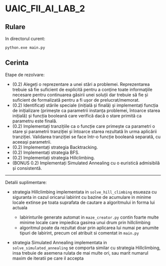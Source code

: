# UAIC_FII_AI_LAB_2

## Rulare

In directorul curent:
```
python.exe main.py
```

## Cerinta

Etape de rezolvare:

  * (0.2) Alegeți o reprezentare a unei stări a problemei. Reprezentarea trebuie să fie suficient de explicită pentru a conține toate informaţiile necesare pentru continuarea găsirii unei soluții dar trebuie să fie și suficient de formalizată pentru a fi ușor de prelucrat/memorat.
  * (0.2) Identificați stările speciale (inițială și finală) și implementați funcția de inițializare (primește ca parametrii instanța problemei, întoarce starea inițială) și funcția booleană care verifică dacă o stare primită ca parametru este finală.
  * (0.2) Implementați tranzițiile ca o funcție care primește ca parametri o stare și parametrii tranziției și întoarce starea rezultată în urma aplicării tranziției. Validarea tranziției se face într-o funcție booleană separată, cu aceeași parametrii.
  * (0.2) Implementați strategia Backtracking.
  * (0.2) Implementați strategia BFS.
  * (0.2) Implementați strategia Hillclimbing.
  * (BONUS 0.2) Implementați Simulated Annealing cu o euristică admisibilă și consistentă.
  
***

Detalii suplimentare:
  * strategia Hillclimbing implementata in `solve_hill_climbing` esueaza cu siguranta in cazul oricarui labirint cu bazine de acumulare in minime locale extinse pe toata suprafata de cautare a algoritmului in forma lui actuala
    * labirinturile generate automat in `maze_creator.py` contin foarte multe minime locale care impiedica gasirea unui drum prin hillclimbing
    * algoritmul poate da rezultat doar prin aplicarea lui numai pe anumite tipuri de labirint, precum cel atribuit si comentat in `main.py` 
    
  * strategia Simulated Annealing implementata in `solve_simulated_annealing` se comporta similar cu strategia Hillclimbing, insa trebuie de asemena rulata de mai multe ori, sau  marit numarul maxim de iteratii pe care il accepta
